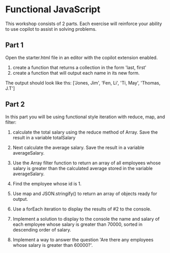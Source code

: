 # Functional JavaScript

This workshop consists of 2 parts. Each exercise will reinforce your
ability to use copilot to assist in solving problems.

## Part 1

Open the starter.html file in an editor with the copilot extension enabled.

1) create a function that returns a collection in the form 'last, first'
2) create a function that will output each name in its new form.

The output should look like ths: \[\'Jones, Jim\', \'Fen, Li\', \'Ti,
May\', \'Thomas, J.T\'\]

## Part 2

In this part you will be using functional style iteration with reduce, map, and filter:

1) calculate the total salary using the reduce method of Array. Save the result in a variable totalSalary
    
2) Next calculate the average salary. Save the result in a variable averageSalary.
        
3) Use the Array filter function to return an array of all employees whose salary is greater than the calculated average stored in the variable averageSalary.

4) Find the employee whose id is 1.

5) Use map and JSON.stringify() to return an array of objects ready for
    output.

6) Use a forEach iteration to display the results of #2 to the console.

7) Implement a solution to display to the console the name and salary
    of each employee whose salary is greater than 70000, sorted in
    descending order of salary.

8) Implement a way to answer the question \'Are
    there any employees whose salary is greater than 60000?\'.
